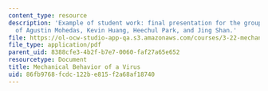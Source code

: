 ```yaml
---
content_type: resource
description: 'Example of student work: final presentation for the group project, courtesy
  of Agustin Mohedas, Kevin Huang, Heechul Park, and Jing Shan.'
file: https://ol-ocw-studio-app-qa.s3.amazonaws.com/courses/3-22-mechanical-behavior-of-materials-spring-2008/86fb9768fcdc122be815f2a68af18740_virus_pres.pdf
file_type: application/pdf
parent_uid: 8388cfe3-4b2f-b7e7-0060-faf27a65e652
resourcetype: Document
title: Mechanical Behavior of a Virus
uid: 86fb9768-fcdc-122b-e815-f2a68af18740
---
```

